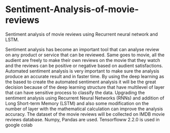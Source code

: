 # Sentiment-Analysis-of-movie-reviews
Sentiment analysis of movie reviews using Recurrent neural network and LSTM.

Sentiment analysis has become an important tool that can analyse review on any product or 
service that can be reviewed. Same goes to movie, all the audient are freely to make their own 
reviews on the movie that they watch and the reviews can be positive or negative based on 
audient satisfactions. Automated sentiment analysis is very important to make sure the analysis 
produce an accurate result and in faster time. By using the deep learning as the based to create 
the automated sentiment analysis it will be the great decision because of the deep learning 
structure that have multilevel of layer that can have sensitive process to classify the data. 
Upgrading the sentiment analysis using Recurrent Neural Networks (RNNs) and addition of 
Long Short-term Memory (LSTM) and also some modification on the number of layer with the 
mathematical calculation can improve the analysis accuracy. The dataset of the movie reviews 
will be collected on IMDB movie reviews database.
Numpy, Pandas are used.
Tensorfloww 2.2.0 is used in google colab
